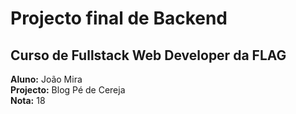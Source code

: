 # Projecto final de Backend
## Curso de Fullstack Web Developer da FLAG

**Aluno:** João Mira  
**Projecto:** Blog Pé de Cereja  
**Nota:** 18
